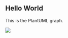 ## Hello World

This is the PlantUML graph.

![](https://www.plantuml.com/plantuml/dsvg/SoWkIImgAStDuULooazIqBLJSCp9J4vLi5B8ICt9oUVbSaZDIm5A0m00)
